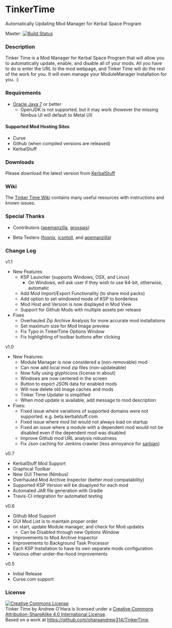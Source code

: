 TinkerTime
==========

Automatically Updating Mod Manager for Kerbal Space Program

Master: [![Build Status](https://travis-ci.org/oharaandrew314/TinkerTime.svg?branch=master)](https://travis-ci.org/oharaandrew314/TinkerTime)

### Description
Tinker Time is a Mod Manager for Kerbal Space Program that will allow you to automatically update, enable, and disable all of your mods.  All you have to do is enter the URL to the mod webpage, and Tinker Time will do the rest of the work for you.  It will even manage your ModuleManager Installation for you. :)

### Requirements
- [Oracle Java 7](https://java.com/en/download/index.jsp) or better
  - OpenJDK is not supported, but it may work (however the missing Nimbus UI will default to Metal UI)

#### Supported Mod Hosting Sites
- Curse
- Github (when compiled versions are released)
- KerbalStuff



### Downloads
Please download the latest version from [KerbalStuff](https://kerbalstuff.com/mod/243)

### Wiki
The [Tinker Time Wiki](https://github.com/oharaandrew314/TinkerTime/wiki) contains many useful resources with instructions and known issues.

### Special Thanks
- Contributors ([apemanzilla](https://github.com/apemanzilla), [grossws](https://github.com/grossws))

- Beta Testers ([foonix](https://github.com/foonix), [jcsntoll](https://github.com/jcsntoll), and [apemanzilla](https://github.com/apemanzilla))

### Change Log
v1.1
- New Features
  - KSP Launcher (supports Windows, OSX, and Linux)
    - On Windows, will ask user if they wish to use 64-bit, otherwise, automatic
  - Add Mod Import/Export Functionality (to share mod packs)
  - Add option to set windowed mode of KSP to borderless
  - Mod Host and Version is now displayed in Mod View
  - Support for Github Mods with multiple assets per release
- Fixes
  - Overhauled Zip Archive Analysis for more accurate mod installations
  - Set maximum size for Mod Image preview
  - Fix Typo in TinkerTime Options Window
  - Fix highlighting of toolbar buttons after clicking

v1.0
- New Features:
  - Module Manager is now considered a (non-removable) mod
  - Can now add local mod zip files (non-updateable)
  - Now fully using glyphicons (license in about)
  - Windows are now centered in the screen
  - Button to export JSON data for enabled mods
  - Will now delete old image caches and mods
  - Tinker Time Updater is simplified
  - When mod update is available, add message to mod description
- Fixes:
  - Fixed issue where variations of supported domains were not supported. e.g. beta.kerbalstuff.com
  - Fixed issue where mod list would not always load on startup
  - Fixed an issue where a module with a dependent mod would not be disabled even
    if the dependent mod was disabled
  - Improve Github mod URL analysis robustness
  - Fix Json caching for Jenkins crawler (less annoyance for [sarbian](https://github.com/sarbian))

v0.7
- KerbalStuff Mod Support
- Graphical Toolbar
- New GUI Theme (Nimbus)
- Overhauled Mod Archive Inspector (better mod compatability)
- Supported KSP Version will be disaplyed for each mod
- Automated JAR file generation with Gradle
- Travis-CI integration for automated testing

v0.6
- Github Mod Support
- GUI Mod List is to maintain proper order
- on start, update Module manager, and check for Mod updates
  - Can be Disabled through new Options Window
- Improvements to Mod Archive Inspector
- Improvements to Background Task Processor
- Each KSP Installation to have its own separate mods configuration
- Various other under-the-hood improvements

v0.5
- Initial Release
- Curse.com support

### License
<a rel="license" href="http://creativecommons.org/licenses/by-sa/4.0/"><img alt="Creative Commons License" style="border-width:0" src="https://i.creativecommons.org/l/by-sa/4.0/88x31.png" /></a><br /><span xmlns:dct="http://purl.org/dc/terms/" href="http://purl.org/dc/dcmitype/InteractiveResource" property="dct:title" rel="dct:type">Tinker Time</span> by <span xmlns:cc="http://creativecommons.org/ns#" property="cc:attributionName">Andrew O'Hara</span> is licensed under a <a rel="license" href="http://creativecommons.org/licenses/by-sa/4.0/">Creative Commons Attribution-ShareAlike 4.0 International License</a>.<br />Based on a work at <a xmlns:dct="http://purl.org/dc/terms/" href="https://github.com/oharaandrew314/TinkerTime" rel="dct:source">https://github.com/oharaandrew314/TinkerTime</a>.
